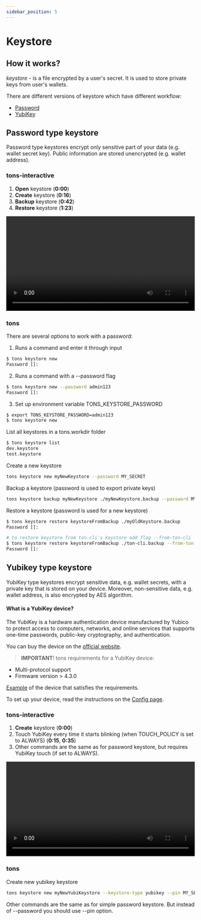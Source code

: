 ```yaml
---
sidebar_position: 5
---
```


# Keystore


## How it works?

*keystore* - is a file encrypted by a user's secret.
It is used to store private keys from user's wallets.


There are different versions of keystore which have different workflow:
- [Password](#password-type-keystore)
- [YubiKey](#yubikey-type-keystore)

## Password type keystore

Password type keystores encrypt only sensitive part of your data (e.g. wallet secret key). 
Public information are stored unencrypted (e.g. wallet address).

### tons-interactive


1. **Open** keystore (**0:00**) <br />
2. **Create** keystore (**0:16**) <br />
3. **Backup** keystore (**0:42**) <br /> 
4. **Restore** keystore (**1:23**)


<video controls width="100%" height="auto">
  <source src="https://tonfactory.github.io/tons-docs/vid/tons-interactive-keystores.mov" type="video/mp4" />
</video>



### tons


There are several options to work with a password:
1. Runs a command and enter it through input
```bash
$ tons keystore new
Password []: 
```
2. Runs a command with a --password flag
```bash
$ tons keystore new --password admin123
Password []: 
```
3. Set up environment variable TONS_KEYSTORE_PASSWORD
```bash
$ export TONS_KEYSTORE_PASSWORD=admin123
$ tons keystore new
```


List all keystores in a tons.workdir folder
```bash
$ tons keystore list
dev.keystore
test.keystore
```

Create a new keystore
```bash
tons keystore new myNewKeystore --password MY_SECRET
```

Backup a keystore (password is used to export private keys)
```bash
tons keystore backup myNewKeystore ./myNewKeystore.backup --password MY_SECRET
```


Restore a keystore (password is used for a new keystore)
```bash
$ tons keystore restore keystoreFromBackup ./myOldKeystore.backup
Password []: 

# to restore keystore from ton-cli's keystore add flag --from-ton-cli
$ tons keystore restore keystoreFromBackup ./ton-cli.backup --from-ton-cli
Password []: 
```


## Yubikey type keystore

YubiKey type keystores encrypt sensitive data, e.g. wallet secrets, with a private key that is stored on your device.
Moreover, non-sensitive data, e.g. wallet address, is also encrypted by AES algorithm.

#### What is a YubiKey device?

The YubiKey is a hardware authentication device manufactured by Yubico to protect access to computers, networks, 
and online services that supports one-time passwords, public-key cryptography, and authentication.


You can buy the device on the [official website](https://www.yubico.com/us/store/).

> **IMPORTANT**! tons requirements for a YubiKey device:
- Multi-protocol support
- Firmware version > 4.3.0

[Example](https://www.yubico.com/us/product/yubikey-5-series/yubikey-5-nfc/) of the device that satisfies the requirements. 


To set up your device, read the instructions on the [Config page](/config#yubikey).



### tons-interactive


1. **Create** keystore (**0:00**) <br />
2. Touch YubiKey every time it starts blinking (when TOUCH_POLICY is set to ALWAYS) (**0:15**, **0:35**) <br /> 
3. Other commands are the same as for password keystore, but requires YubiKey touch (if set to ALWAYS).


<video controls width="100%" height="auto">
  <source src="https://tonfactory.github.io/tons-docs/vid/tons-interactive-yubikey-keystore.mov" type="video/mp4" />
</video>


### tons

Create new yubikey keystore
```bash
tons keystore new myNewYubiKeystore --keystore-type yubikey --pin MY_SECRET
```

Other commands are the same as for simple password keystore. But instead of --password you should use --pin option.
